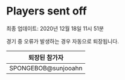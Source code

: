# Players sent off
최종 업데이트: 2020년 12월 18일 11시 51분


경기 중 오류가 발생하는 경우 자동으로 퇴장됩니다.


| 퇴장된 참가자 |
|:---:|
| SPONGEBOB@sunjooahn |